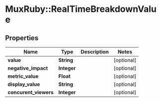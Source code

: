 # MuxRuby::RealTimeBreakdownValue

## Properties
Name | Type | Description | Notes
------------ | ------------- | ------------- | -------------
**value** | **String** |  | [optional] 
**negative_impact** | **Integer** |  | [optional] 
**metric_value** | **Float** |  | [optional] 
**display_value** | **String** |  | [optional] 
**concurent_viewers** | **Integer** |  | [optional] 


